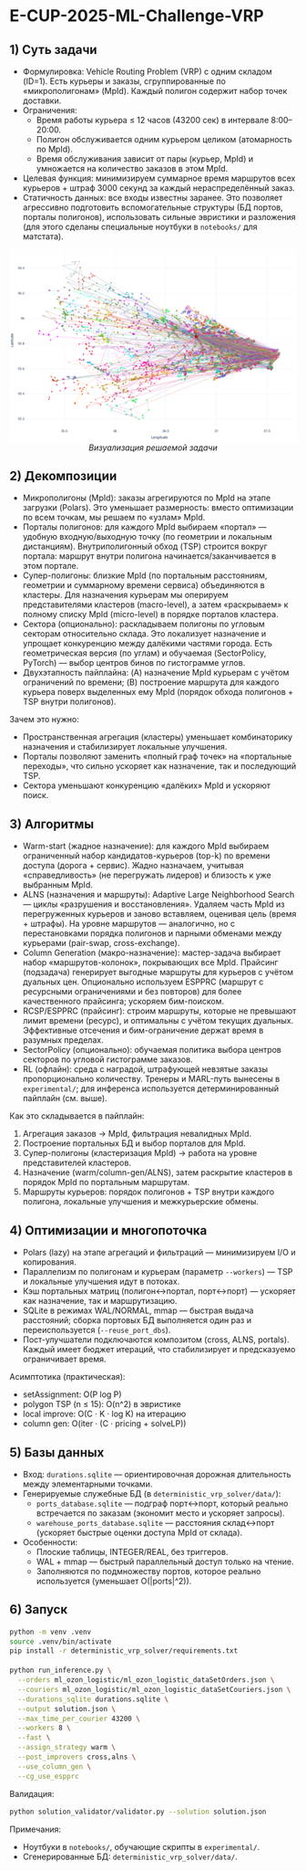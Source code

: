 # E-CUP-2025-ML-Challenge-VRP


## 1) Суть задачи 
- Формулировка: Vehicle Routing Problem (VRP) с одним складом (ID=1). Есть курьеры и заказы, сгруппированные по «микрополигонам» (MpId). Каждый полигон содержит набор точек доставки.
- Ограничения:
  - Время работы курьера ≤ 12 часов (43200 сек) в интервале 8:00–20:00.
  - Полигон обслуживается одним курьером целиком (атомарность по MpId).
  - Время обслуживания зависит от пары (курьер, MpId) и умножается на количество заказов в этом MpId.
- Целевая функция: минимизируем суммарное время маршрутов всех курьеров + штраф 3000 секунд за каждый нераспределённый заказ.
- Статичность данных: все входы известны заранее. Это позволяет агрессивно подготовить вспомогательные структуры (БД портов, порталы полигонов), использовать сильные эвристики и разложения (для этого сделаны специальные ноутбуки в `notebooks/` для матстата).

<p align="center">
  <img src="notebooks/vis_sol.png" alt="Склады и маршруты курьеров" width="900" />
  <br/>
  <i>Визуализация решаемой задачи</i>
</p>

## 2) Декомпозиции
- Микрополигоны (MpId): заказы агрегируются по MpId на этапе загрузки (Polars). Это уменьшает размерность: вместо оптимизации по всем точкам, мы решаем по «узлам» MpId.
- Порталы полигонов: для каждого MpId выбираем «портал» — удобную входную/выходную точку (по геометрии и локальным дистанциям). Внутриполигонный обход (TSP) строится вокруг портала: маршрут внутри полигона начинается/заканчивается в этом портале.
- Супер-полигоны: близкие MpId (по портальным расстояниям, геометрии и суммарному времени сервиса) объединяются в кластеры. Для назначения курьерам мы оперируем представителями кластеров (macro-level), а затем «раскрываем» к полному списку MpId (micro-level) в порядке порталов кластера.
- Сектора (опционально): раскладываем полигоны по угловым секторам относительно склада. Это локализует назначение и упрощает конкуренцию между далёкими частями города. Есть геометрическая версия (по углам) и обучаемая (SectorPolicy, PyTorch) — выбор центров бинов по гистограмме углов.
- Двухэтапность пайплайна: (A) назначение MpId курьерам с учётом ограничений по времени; (B) построение маршрута для каждого курьера поверх выделенных ему MpId (порядок обхода полигонов + TSP внутри полигонов).

Зачем это нужно:
- Пространственная агрегация (кластеры) уменьшает комбинаторику назначения и стабилизирует локальные улучшения.
- Порталы позволяют заменить «полный граф точек» на «портальные переходы», что сильно ускоряет как назначение, так и последующий TSP.
- Сектора уменьшают конкуренцию «далёких» MpId и ускоряют поиск.

## 3) Алгоритмы 
- Warm-start (жадное назначение): для каждого MpId выбираем ограниченный набор кандидатов-курьеров (top-k) по времени доступа (дорога + сервис). Жадно назначаем, учитывая «справедливость» (не перегружать лидеров) и близость к уже выбранным MpId.
- ALNS (назначения и маршруты): Adaptive Large Neighborhood Search — циклы «разрушения и восстановления». Удаляем часть MpId из перегруженных курьеров и заново вставляем, оценивая цель (время + штрафы). На уровне маршрутов — аналогично, но с перестановками порядка полигонов и парными обменами между курьерами (pair-swap, cross-exchange).
- Column Generation (макро-назначение): мастер-задача выбирает набор «маршрутов-колонок», покрывающих все MpId. Прайсинг (подзадача) генерирует выгодные маршруты для курьеров с учётом дуальных цен. Опционально используем ESPPRC (маршрут с ресурсными ограничениями и без повторов) для более качественного прайсинга; ускоряем бим-поиском.
- RCSP/ESPPRC (прайсинг): строим маршруты, которые не превышают лимит времени (ресурс), и оптимальны с учётом текущих дуальных. Эффективные отсечения и бим-ограничение держат время в разумных пределах.
- SectorPolicy (опционально): обучаемая политика выбора центров секторов по угловой гистограмме заказов.
- RL (офлайн): среда с наградой, штрафующей невзятые заказы пропорционально количеству. Тренеры и MARL-путь вынесены в `experimental/`; для инференса используется детерминированный пайплайн (см. выше).

Как это складывается в пайплайн:
1) Агрегация заказов → MpId, фильтрация невалидных MpId.
2) Построение портальных БД и выбор порталов для MpId.
3) Супер-полигоны (кластеризация MpId) → работа на уровне представителей кластеров.
4) Назначение (warm/column-gen/ALNS), затем раскрытие кластеров в порядок MpId по портальным маршрутам.
5) Маршруты курьеров: порядок полигонов + TSP внутри каждого полигона, локальные улучшения и межкурьерские обмены.

## 4) Оптимизации и многопоточка
- Polars (lazy) на этапе агрегаций и фильтраций — минимизируем I/O и копирования.
- Параллелизм по полигонам и курьерам (параметр `--workers`) — TSP и локальные улучшения идут в потоках.
- Кэш портальных матриц (полигон↔портал, порт↔порт) — ускоряет как назначение, так и маршрутизацию.
- SQLite в режимах WAL/NORMAL, mmap — быстрая выдача расстояний; сборка портовых БД выполняется один раз и переиспользуется (`--reuse_port_dbs`).
- Пост-улучшатели подключаются композитом (cross, ALNS, portals). Каждый имеет бюджет итераций, что стабилизирует и предсказуемо ограничивает время.

Асимптотика (практическая):
- setAssignment: O(P log P)
- polygon TSP (n ≤ 15): O(n^2) в эвристике
- local improve: O(C · K · log K) на итерацию
- column gen: O(iter · (C · pricing + solveLP))

## 5) Базы данных 
- Вход: `durations.sqlite` — ориентировочная дорожная длительность между элементарными точками.
- Генерируемые служебные БД (в `deterministic_vrp_solver/data/`):
  - `ports_database.sqlite` — подграф порт↔порт, который реально встречается по заказам (экономит место и ускоряет запросы).
  - `warehouse_ports_database.sqlite` — расстояния склад↔порт (ускоряет быстрые оценки доступа MpId от склада).
- Особенности:
  - Плоские таблицы, INTEGER/REAL, без триггеров.
  - WAL + mmap — быстрый параллельный доступ только на чтение.
  - Заполняются по подмножеству портов, которое реально используется (уменьшает O(|ports|^2)).

## 6) Запуск 
```bash
python -m venv .venv
source .venv/bin/activate
pip install -r deterministic_vrp_solver/requirements.txt

python run_inference.py \
  --orders ml_ozon_logistic/ml_ozon_logistic_dataSetOrders.json \
  --couriers ml_ozon_logistic/ml_ozon_logistic_dataSetCouriers.json \
  --durations_sqlite durations.sqlite \
  --output solution.json \
  --max_time_per_courier 43200 \
  --workers 8 \
  --fast \
  --assign_strategy warm \
  --post_improvers cross,alns \
  --use_column_gen \
  --cg_use_espprc
```

Валидация:
```bash
python solution_validator/validator.py --solution solution.json
```

Примечания:
- Ноутбуки в `notebooks/`, обучающие скрипты в `experimental/`.
- Сгенерированные БД: `deterministic_vrp_solver/data/`.